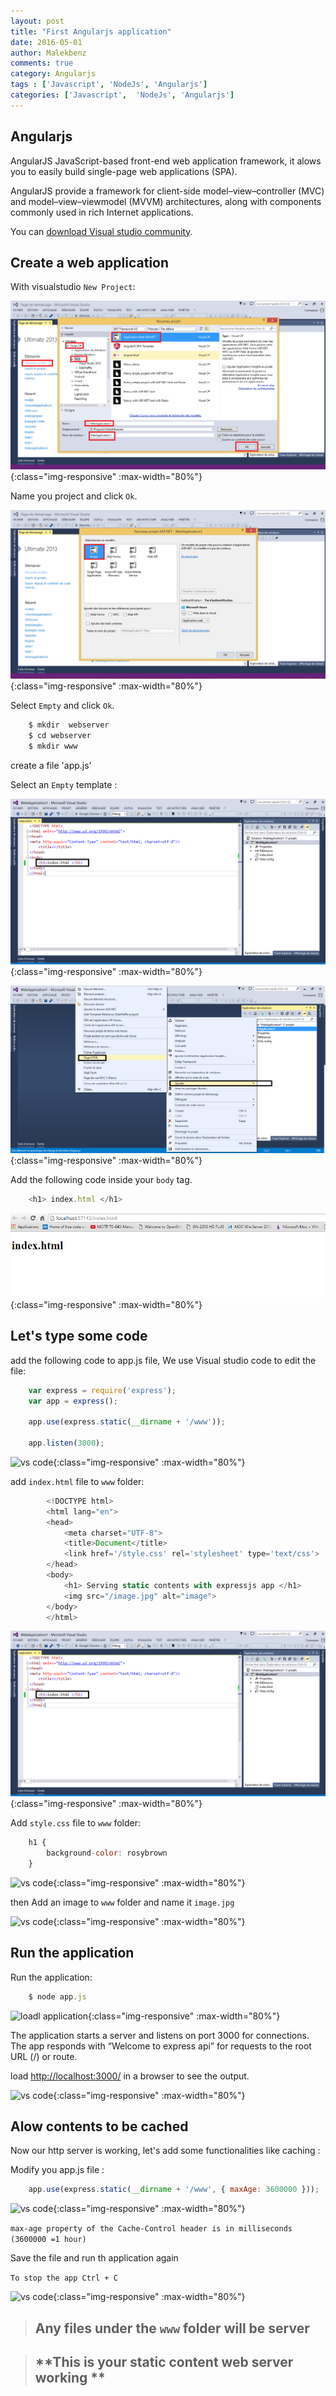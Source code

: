 ```yaml
---
layout: post
title: "First Angularjs application"
date: 2016-05-01
author: Malekbenz
comments: true
category: Angularjs
tags : ['Javascript', 'NodeJs', 'Angularjs']
categories: ['Javascript',  'NodeJs', 'Angularjs']
---
```

## Angularjs  

AngularJS JavaScript-based front-end web application framework, it alows you to easily build single-page web applications (SPA). 
 
AngularJS provide a framework for client-side model–view–controller (MVC) and model–view–viewmodel (MVVM) architectures, along with components commonly used in rich Internet applications.

You can [download Visual studio community](https://www.visualstudio.com/en-us/news/vs2013-community-vs.aspx).  

## Create a web application  

With visualstudio `New Project`:  

![CMD](/images/vstudio/vsnewproject.png){:class="img-responsive" :max-width="80%"}

Name you project and click `Ok`. 

![CMD](/images/vstudio/vsnewprojectempty.png){:class="img-responsive" :max-width="80%"}

Select `Empty` and click `Ok`.

```javascript
    $ mkdir  webserver
    $ cd webserver
    $ mkdir www

```
create a file 'app.js'


Select an `Empty` template :

![CMD](/images/vstudio/index.html.png){:class="img-responsive" :max-width="80%"}


![CMD](/images/vstudio/vsnewhtml.png){:class="img-responsive" :max-width="80%"}

Add the following code inside your `body` tag. 

```javascript
    <h1> index.html </h1>
```

![CMD](/images/vstudio/index.html.prev.png){:class="img-responsive" :max-width="80%"}

## Let's type some code 

add the following code to app.js file, We use Visual studio code to edit the file:

```javascript
    var express = require('express');
    var app = express();

    app.use(express.static(__dirname + '/www'));

    app.listen(3000);

```
![vs code](/images/vstudio/vscodestatic.png){:class="img-responsive" :max-width="80%"}

add `index.html` file to `www` folder:

```javascript
        <!DOCTYPE html>
        <html lang="en">
        <head>
            <meta charset="UTF-8">
            <title>Document</title>
            <link href='/style.css' rel='stylesheet' type='text/css'>
        </head>
        <body>
            <h1> Serving static contents with expressjs app </h1>
            <img src="/image.jpg" alt="image">
        </body>
        </html>

```
![vs code](/images/vstudio/index.html.png){:class="img-responsive" :max-width="80%"}

Add `style.css` file to `www` folder:

```javascript
    h1 {
        background-color: rosybrown
    }
```

![vs code](/images/vstudio/style.css.png){:class="img-responsive" :max-width="80%"}

then Add an image to `www` folder and name it `image.jpg` 

![vs code](/images/vstudio/imagestatic.png){:class="img-responsive" :max-width="80%"}

## Run the application 
    
Run the application: 

```javascript
    $ node app.js
```

![loadl application](/images/vstudio/launch.png){:class="img-responsive" :max-width="80%"}

The application starts a server and listens on port 3000 for connections. The app responds with “Welcome to express api” for requests to the root URL (/) or route. 

load [http://localhost:3000/](http://localhost:3000/) in a browser to see the output.

![vs code](/images/vstudio/webstatic.png){:class="img-responsive" :max-width="80%"}

## Alow contents to be cached

Now our http server is working, let's add some functionalities  like caching :

Modify you app.js file :  

```javascript
    app.use(express.static(__dirname + '/www', { maxAge: 3600000 }));
```

![vs code](/images/vstudio/vscodestaticAge.png){:class="img-responsive" :max-width="80%"}

`max-age property of the Cache-Control header is in milliseconds (3600000 =1 hour)`

Save the file and run th application again 

`To stop the app Ctrl + C`

![vs code](/images/vstudio/webstaticCache.png){:class="img-responsive" :max-width="80%"}


>
> ##  Any files under the `www` folder will be server 
>

>
> ## **This is your static content web server working **
>